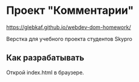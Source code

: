 # Проект "Комментарии"

https://glebkaf.github.io/webdev-dom-homework/

Верстка для учебного проекта студентов Skypro

## Как разрабатывать

Открой index.html в браузере.

